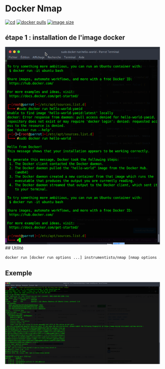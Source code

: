 # Docker Nmap

[![cd](https://github.com/jonlabelle/docker-nmap/actions/workflows/cd.yml/badge.svg)](https://github.com/jonlabelle/docker-nmap/actions/workflows/cd.yml)
[![docker pulls](https://img.shields.io/docker/pulls/jonlabelle/nmap?label=docker%20pulls)](https://hub.docker.com/r/jonlabelle/nmap)
[![image size](https://img.shields.io/docker/image-size/jonlabelle/nmap/latest?label=image%20size)](https://hub.docker.com/r/jonlabelle/nmap/tags)

## étape 1 : installation de l'image docker
<img src='docker run.png'>
## Utilité

```bash
docker run [docker run options ...] instrumentisto/nmap [nmap options ...] <nmap target(s)>
```


## Exemple
<img src=nmap.png>


